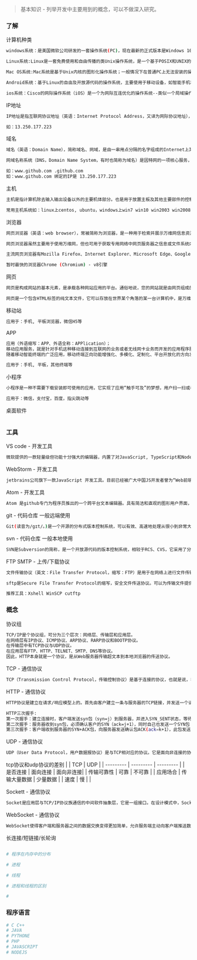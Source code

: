 > 基本知识 - 列举开发中主要用到的概念，可以不做深入研究。

### 了解

计算机种类
```bash
windows系统：是美国微软公司研发的一套操作系统(PC)，现在最新的正式版本是Windows 10。主要用于家庭，办公。

Linux系统:Linux是一套免费使用和自由传播的类Unix操作系统，是一个基于POSIX和UNIX的多用户、多任务、支持多线程和多CPU的操作系统。主要用于服务器(主机)。

Mac OS系统:Mac系统是基于Unix内核的图形化操作系统；一般情况下在普通PC上无法安装的操作系统。由苹果公司自行开发。主要用于家庭办公。

Android系统：基于Linux的自由及开放源代码的操作系统，主要使用于移动设备，如智能手机和平板电脑，由Google公司和开放手机联盟领导及开发。主要用于手机，平板，其他终端系统。

ios系统：Cisco的网际操作系统（iOS）是一个为网际互连优化的操作系统--类似一个局域操作系统（NOS）。主要用于手机(iphone)平板。
```

IP地址
```bash
IP地址是指互联网协议地址（英语：Internet Protocol Address，又译为网际协议地址），是IP Address的缩写。IP地址是IP协议提供的一种统一的地址格式，它为互联网上的每一个网络和每一台主机分配一个逻辑地址，以此来屏蔽物理地址的差异。目前还有些ip代理软件，但大部分都收费。

如：13.250.177.223
```

域名
```bash
域名（英语：Domain Name），简称域名、网域，是由一串用点分隔的名字组成的Internet上某一台计算机或计算机组的名称，用于在数据传输时标识计算机的电子方位（有时也指地理位置）。

网域名称系统（DNS，Domain Name System，有时也简称为域名）是因特网的一项核心服务，它作为可以将域名和IP地址相互映射的一个分布式数据库，能够使人更方便的访问互联网，而不用去记住能够被机器直接读取的IP地址数串

如：www.github.com .github.com
如：www.github.com 绑定的IP是 13.250.177.223

```

主机
```bash
主机是指计算机除去输入输出设备以外的主要机体部分。也是用于放置主板及其他主要部件的控制箱体（容器Mainframe）。通常包括 CPU、内存、硬盘、光驱、电源、以及其他输入输出控制器和接口。

常用主机系统如：linux上centos, ubuntu，windows上win7 win10 win2003 win2008, mac

```

浏览器
```bash
网页浏览器（英语：web browser），常被简称为浏览器，是一种用于检索并展示万维网信息资源的应用程序。这些信息资源可为网页、图片、影音或其他内容，它们由统一资源标志符标志。信息资源中的超链接可使用户方便地浏览相关信息。

网页浏览器虽然主要用于使用万维网，但也可用于获取专用网络中网页服务器之信息或文件系统内之文件。

主流网页浏览器有Mozilla Firefox、Internet Explorer、Microsoft Edge、Google Chrome、Opera及Safari。

暂时最快的浏览器Chrome (Chromium) - v8引擎
```

网页
```bash
网页是构成网站的基本元素，是承载各种网站应用的平台。通俗地说，您的网站就是由网页组成的，如果您只有域名和虚拟主机而没有制作任何网页的话，您的客户仍旧无法访问您的网站。

网页是一个包含HTML标签的纯文本文件，它可以存放在世界某个角落的某一台计算机中，是万维网中的一“页”，是超文本标记语言格式（标准通用标记语言的一个应用，文件扩展名为.html或.htm）。网页通常用图像档来提供图画。网页要通过网页浏览器来阅读。
```

移动站
```bash
应用于：手机, 平板浏览器，微信H5等
```

APP
```bash
应用（外语缩写：APP、外语全称：APPlication）；
移动应用服务，就是针对手机这种移动连接到互联网的业务或者无线网卡业务而开发的应用程序服务。
随着移动智能终端的广泛应用，移动终端正向功能增强化、多模化、定制化、平台开放化的方向发展，而移动终端营销（APP）——作为SNS新的开拓渠道，正逐渐崭露头角。

应用于：手机, 平板，其他终端等
```

小程序
```bash
小程序是一种不需要下载安装即可使用的应用，它实现了应用“触手可及”的梦想，用户扫一扫或者搜一下即可打开应用。也体现了“用完即走”的理念，用户不用关心是否安装太多应用的问题。应用将无处不在，随时可用，但又无需安装卸载。

应用于：微信，支付宝，百度，指尖跳动等
```

桌面软件
```bash

```

### 工具
VS code - 开发工具
``` bash
微软提供的一款轻量级但功能十分强大的编辑器，内置了对JavaScript, TypeScript和Node.js语言的支持，并且为其他语言如C++, C#, Python, PHP等提供了丰富的扩展库和运行时。
```
WebStorm - 开发工具
``` bash
jetbrains公司旗下一款JavaScript 开发工具。目前已经被广大中国JS开发者誉为“Web前端开发神器”、“最强大的HTML5编辑器”、“最智能的JavaScript IDE”等。与IntelliJ IDEA同源，继承了IntelliJ IDEA强大的JS部分的功能。
```

Atom - 开发工具
``` bash
Atom 是github专门为程序员推出的一个跨平台文本编辑器。具有简洁和直观的图形用户界面，并有很多有趣的特点：支持CSS，HTML，JavaScript等网页编程语言。它支持宏，自动完成分屏功能，集成了文件管理器
```

git - 代码仓库 一般远端使用
``` bash
Git(读音为/gɪt/。)是一个开源的分布式版本控制系统，可以有效、高速地处理从很小到非常大的项目版本管理。 [1]  Git 是 Linus Torvalds 为了帮助管理 Linux 内核开发而开发的一个开放源码的版本控制软件。
```

svn - 代码仓库 一般本地使用
``` bash
SVN是Subversion的简称，是一个开放源代码的版本控制系统，相较于RCS、CVS，它采用了分支管理系统，它的设计目标就是取代CVS。互联网上很多版本控制服务已从CVS迁移到Subversion。说得简单一点SVN就是用于多个人共同开发同一个项目，共用资源的目的
```

 FTP SMTP - 上传/下载协议
``` bash
文件传输协议（英文：File Transfer Protocol，缩写：FTP）是用于在网络上进行文件传输的一套标准协议，使用客户/服务器模式。它属于网络传输协议的应用层。文件传送（file transfer）和文件访问（file access）之间的区别在于：前者由FTP提供，后者由如NFS等应用系统提供。FTP默认21端口

sftp是Secure File Transfer Protocol的缩写，安全文件传送协议。可以为传输文件提供一种安全的网络的加密方法。sftp 与 ftp 有着几乎一样的语法和功能，比FTP安全，传输速度慢。SFTP默认22端口

推荐工具：Xshell WinSCP cutftp
```

### 概念
协议组
``` bash
TCP/IP是个协议组，可分为三个层次：网络层、传输层和应用层。
在网络层有IP协议、ICMP协议、ARP协议、RARP协议和BOOTP协议。
在传输层中有TCP协议与UDP协议。
在应用层有FTP、HTTP、TELNET、SMTP、DNS等协议。
因此，HTTP本身就是一个协议，是从Web服务器传输超文本到本地浏览器的传送协议。
```

TCP - 通信协议
``` bash
TCP（Transmission Control Protocol，传输控制协议）是基于连接的协议，也就是说，在正式收发数据前，必须和对方建立可靠的连接。
```

HTTP - 通信协议
``` bash
HTTP协议是建立在请求/响应模型上的。首先由客户建立一条与服务器的TCP链接，并发送一个请求到服务器，请求中包含请求方法、URI、协议版本以及相关的MIME样式的消息。服务器响应一个状态行，包含消息的协议版本、一个成功和失败码以及相关的MIME式样的消息。

HTTP三次握手:
第一次握手：建立连接时，客户端发送syn包（syn=j）到服务器，并进入SYN_SENT状态，等待服务器确认；SYN：同步序列编号（Synchronize Sequence Numbers）。
第二次握手：服务器收到syn包，必须确认客户的SYN（ack=j+1），同时自己也发送一个SYN包（syn=k），即SYN+ACK包，此时服务器进入SYN_RECV状态；ACK:确认字符(Acknowledgement)
第三次握手：客户端收到服务器的SYN+ACK包，向服务器发送确认包ACK(ack=k+1），此包发送完毕，客户端和服务器进入ESTABLISHED（TCP连接成功）状态，完成三次握手。
```

UDP - 通信协议
``` bash
UDP（User Data Protocol，用户数据报协议）是与TCP相对应的协议。它是面向非连接的协议，它不与对方建立连接，而是直接就把数据包发送过去！
```

tcp协议和udp协议的差别
|            | TCP          |  UDP  |
| --------- | --------- | --------- |
| 是否连接 | 面向连接 | 面向非连接|
| 传输可靠性 | 可靠 | 不可靠 |
| 应用场合 | 传输大量数据  | 少量数据 |
| 速度 | 慢 | |

Sockett - 通信协议
``` bash
Socket是应用层与TCP/IP协议族通信的中间软件抽象层，它是一组接口。在设计模式中，Socket其实就是一个门面模式，它把复杂的TCP/IP协议族隐藏在Socket接口后面，对用户来说，一组简单的接口就是全部，让Socket去组织数据，以符合指定的协议。
```

WebSocket - 通信协议
``` bash
WebSocket使得客户端和服务器之间的数据交换变得更加简单，允许服务端主动向客户端推送数据。在WebSocket API中，浏览器和服务器只需要完成一次握手，两者之间就直接可以创建持久性的连接，并进行双向数据传输。
```

长连接/短链接/长轮询
``` bash

```

``` bash
# 程序在内存中的分布

# 进程

# 线程

# 进程和线程的区别

# 

```


### 程序语言

``` bash
# C C++
# JAVA
# PYTHONE
# PHP
# JAVASCRIPT
# NODEJS
```